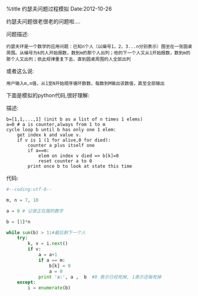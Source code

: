 %title 约瑟夫问题过程模拟
Date:2012-10-26

约瑟夫问题很老很老的问题啦....

问题描述:
```
约瑟夫环是一个数学的应用问题：已知n个人（以编号1，2，3...n分别表示）围坐在一张圆桌周围。从编号为k的人开始报数，数到m的那个人出列；他的下一个人又从1开始报数，数到m的那个人又出列；依此规律重复下去，直到圆桌周围的人全部出列
```

或者这么说:

```
用户输入m,n值，从1至N开始顺序循环数数，每数到M输出该数值，直至全部输出
```

下面是模拟的python代码,很好理解:

描述:
```
b=[1,1,...,1] (init b as a list of n times 1 elems)
a=0 # a is counter,always from 1 to m
cycle loop b until b has only one 1 elem:
	get index k and value v.
	if v is 1 (1 for alive,0 for died):
		counter a plus itself one
		if a==m:
			elem on index v died => b[k]=0
			reset counter a to 0
		print once b to look at state this time
```
代码:
```python
#--coding:utf-8--

m, n = 7, 10

a = 0 # 记录正在报的数字

b = [1]*n

while sum(b) > 1:#最后剩下一个人
	try:
		k, v = i.next()
		if v:
			a = a+1
			if a == m:
				b[k] = 0
				a = 0
			print 'a:', a ,  b  #0 表示已经死掉, 1表示还每死掉
	except:
		i = enumerate(b)
```
